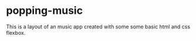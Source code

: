 # popping-music
This is a layout of an music app created with some some basic html and css flexbox.
